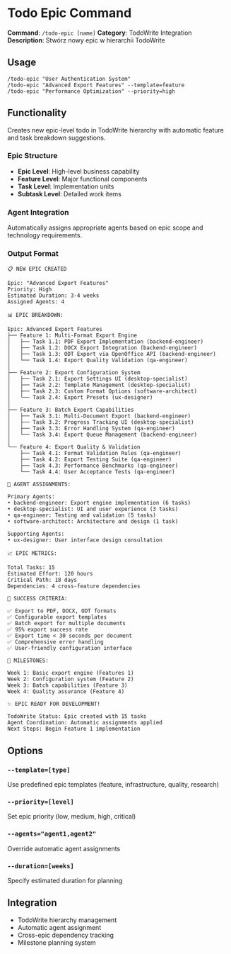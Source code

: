 # Todo Epic Command

**Command**: `/todo-epic [name]`
**Category**: TodoWrite Integration
**Description**: Stwórz nowy epic w hierarchii TodoWrite

## Usage

```
/todo-epic "User Authentication System"
/todo-epic "Advanced Export Features" --template=feature
/todo-epic "Performance Optimization" --priority=high
```

## Functionality

Creates new epic-level todo in TodoWrite hierarchy with automatic feature and task breakdown suggestions.

### Epic Structure
- **Epic Level**: High-level business capability
- **Feature Level**: Major functional components
- **Task Level**: Implementation units
- **Subtask Level**: Detailed work items

### Agent Integration
Automatically assigns appropriate agents based on epic scope and technology requirements.

### Output Format
```
📋 NEW EPIC CREATED

Epic: "Advanced Export Features"
Priority: High
Estimated Duration: 3-4 weeks
Assigned Agents: 4

📊 EPIC BREAKDOWN:

Epic: Advanced Export Features
├── Feature 1: Multi-Format Export Engine
│   ├── Task 1.1: PDF Export Implementation (backend-engineer)
│   ├── Task 1.2: DOCX Export Integration (backend-engineer)
│   ├── Task 1.3: ODT Export via OpenOffice API (backend-engineer)
│   └── Task 1.4: Export Quality Validation (qa-engineer)
│
├── Feature 2: Export Configuration System
│   ├── Task 2.1: Export Settings UI (desktop-specialist)
│   ├── Task 2.2: Template Management (desktop-specialist)
│   ├── Task 2.3: Custom Format Options (software-architect)
│   └── Task 2.4: Export Presets (ux-designer)
│
├── Feature 3: Batch Export Capabilities
│   ├── Task 3.1: Multi-Document Export (backend-engineer)
│   ├── Task 3.2: Progress Tracking UI (desktop-specialist)
│   ├── Task 3.3: Error Handling System (qa-engineer)
│   └── Task 3.4: Export Queue Management (backend-engineer)
│
└── Feature 4: Export Quality & Validation
    ├── Task 4.1: Format Validation Rules (qa-engineer)
    ├── Task 4.2: Export Testing Suite (qa-engineer)
    ├── Task 4.3: Performance Benchmarks (qa-engineer)
    └── Task 4.4: User Acceptance Tests (qa-engineer)

🤖 AGENT ASSIGNMENTS:

Primary Agents:
• backend-engineer: Export engine implementation (6 tasks)
• desktop-specialist: UI and user experience (3 tasks)
• qa-engineer: Testing and validation (5 tasks)
• software-architect: Architecture and design (1 task)

Supporting Agents:
• ux-designer: User interface design consultation

📈 EPIC METRICS:

Total Tasks: 15
Estimated Effort: 120 hours
Critical Path: 18 days
Dependencies: 4 cross-feature dependencies

🎯 SUCCESS CRITERIA:

✅ Export to PDF, DOCX, ODT formats
✅ Configurable export templates
✅ Batch export for multiple documents
✅ 95% export success rate
✅ Export time < 30 seconds per document
✅ Comprehensive error handling
✅ User-friendly configuration interface

📅 MILESTONES:

Week 1: Basic export engine (Features 1)
Week 2: Configuration system (Feature 2)
Week 3: Batch capabilities (Feature 3)
Week 4: Quality assurance (Feature 4)

✨ EPIC READY FOR DEVELOPMENT!

TodoWrite Status: Epic created with 15 tasks
Agent Coordination: Automatic assignments applied
Next Steps: Begin Feature 1 implementation
```

## Options

### `--template=[type]`
Use predefined epic templates (feature, infrastructure, quality, research)

### `--priority=[level]`
Set epic priority (low, medium, high, critical)

### `--agents="agent1,agent2"`
Override automatic agent assignments

### `--duration=[weeks]`
Specify estimated duration for planning

## Integration

- TodoWrite hierarchy management
- Automatic agent assignment
- Cross-epic dependency tracking
- Milestone planning system